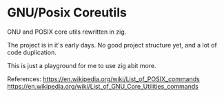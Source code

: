 # GNU/Posix Coreutils

GNU and POSIX core utils rewritten in zig.

The project is in it's early days. No good project structure yet, and a lot of code duplication.

This is just a playground for me to use zig abit more.

References:
https://en.wikipedia.org/wiki/List_of_POSIX_commands 
https://en.wikipedia.org/wiki/List_of_GNU_Core_Utilities_commands
